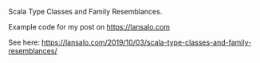 

Scala Type Classes and Family Resemblances.

Example code for my post on https://lansalo.com

See here: https://lansalo.com/2019/10/03/scala-type-classes-and-family-resemblances/


